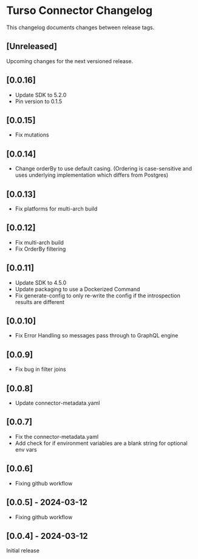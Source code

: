 # Turso Connector Changelog
This changelog documents changes between release tags.


## [Unreleased]
Upcoming changes for the next versioned release.

## [0.0.16]
* Update SDK to 5.2.0
* Pin version to 0.1.5

## [0.0.15]
* Fix mutations

## [0.0.14]
* Change orderBy to use default casing. (Ordering is case-sensitive and uses underlying implementation which differs from Postgres)

## [0.0.13]
* Fix platforms for multi-arch build

## [0.0.12]
* Fix multi-arch build
* Fix OrderBy filtering

## [0.0.11]
* Update SDK to 4.5.0
* Update packaging to use a Dockerized Command
* Fix generate-config to only re-write the config if the introspection results are different

## [0.0.10]
* Fix Error Handling so messages pass through to GraphQL engine

## [0.0.9]
* Fix bug in filter joins

## [0.0.8]
* Update connector-metadata.yaml

## [0.0.7]
* Fix the connector-metadata.yaml
* Add check for if environment variables are a blank string for optional env vars

## [0.0.6]
* Fixing github workflow

## [0.0.5] - 2024-03-12
* Fixing github workflow

## [0.0.4] - 2024-03-12
Initial release